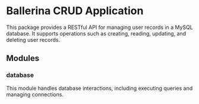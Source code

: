 # Ballerina CRUD Application

This package provides a RESTful API for managing user records in a MySQL database. It supports operations such as creating, reading, updating, and deleting user records.

## Modules

### database
This module handles database interactions, including executing queries and managing connections.